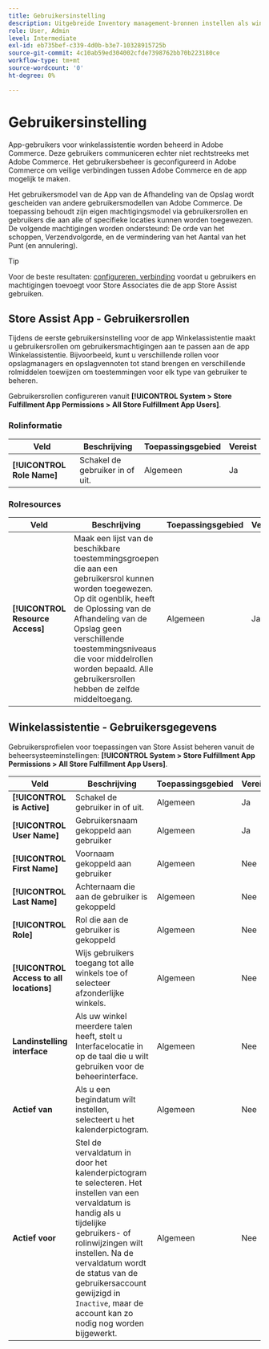 ```yaml
---
title: Gebruikersinstelling
description: Uitgebreide Inventory management-bronnen instellen als winkels ter ondersteuning van de oplossing Winkelafhandeling voor Adobe Commerce.
role: User, Admin
level: Intermediate
exl-id: eb735bef-c339-4d0b-b3e7-10328915725b
source-git-commit: 4c10ab59ed304002cfde7398762bb70b223180ce
workflow-type: tm+mt
source-wordcount: '0'
ht-degree: 0%

---
```


# Gebruikersinstelling

App-gebruikers voor winkelassistentie worden beheerd in Adobe Commerce. Deze gebruikers communiceren echter niet rechtstreeks met Adobe Commerce. Het gebruikersbeheer is geconfigureerd in Adobe Commerce om veilige verbindingen tussen Adobe Commerce en de app mogelijk te maken.

Het gebruikersmodel van de App van de Afhandeling van de Opslag wordt gescheiden van andere gebruikersmodellen van Adobe Commerce. De toepassing behoudt zijn eigen machtigingsmodel via gebruikersrollen en gebruikers die aan alle of specifieke locaties kunnen worden toegewezen. De volgende machtigingen worden ondersteund: De orde van het schoppen, Verzendvolgorde, en de vermindering van het Aantal van het Punt (en annulering).

>[!TIP]
>
>Voor de beste resultaten: [configureren, verbinding](connect-set-up-service.md) voordat u gebruikers en machtigingen toevoegt voor Store Associates die de app Store Assist gebruiken.

## Store Assist App - Gebruikersrollen

Tijdens de eerste gebruikersinstelling voor de app Winkelassistentie maakt u gebruikersrollen om gebruikersmachtigingen aan te passen aan de app Winkelassistentie. Bijvoorbeeld, kunt u verschillende rollen voor opslagmanagers en opslagvennoten tot stand brengen en verschillende rolmiddelen toewijzen om toestemmingen voor elk type van gebruiker te beheren.

Gebruikersrollen configureren vanuit **[!UICONTROL System > Store Fulfillment App Permissions > All Store Fulfillment App Users]**.

### Rolinformatie

| **Veld** | **Beschrijving** | **Toepassingsgebied** | **Vereist** |
|----------------------------|-------------------------|-----------|--------------|
| **[!UICONTROL Role Name]** | Schakel de gebruiker in of uit. | Algemeen | Ja |

### Rolresources

| **Veld** | **Beschrijving** | **Toepassingsgebied** | **Vereist** |
|----------------------------------|--------------------------------------------------------------------------------------------------------------------------------------------------------------------------------------------------------------------------------------------|-----------|--------------|
| **[!UICONTROL Resource Access]** | Maak een lijst van de beschikbare toestemmingsgroepen die aan een gebruikersrol kunnen worden toegewezen. Op dit ogenblik, heeft de Oplossing van de Afhandeling van de Opslag geen verschillende toestemmingsniveaus die voor middelrollen worden bepaald. Alle gebruikersrollen hebben de zelfde middeltoegang. | Algemeen | Ja |

## Winkelassistentie - Gebruikersgegevens

Gebruikersprofielen voor toepassingen van Store Assist beheren vanuit de beheersysteeminstellingen:  **[!UICONTROL System > Store Fulfillment App Permissions > All Store Fulfillment App Users]**.

| **Veld** | **Beschrijving** | **Toepassingsgebied** | **Vereist** |
|------------------------------------------|-------------------------------------------------------------------------------------------------------------------------------------------------------------------------------------------------------------------------------------------------------------------------|-----------|--------------|
| **[!UICONTROL is Active]** | Schakel de gebruiker in of uit. | Algemeen | Ja |
| **[!UICONTROL User Name]** | Gebruikersnaam gekoppeld aan gebruiker | Algemeen | Ja |
| **[!UICONTROL First Name]** | Voornaam gekoppeld aan gebruiker | Algemeen | Nee |
| **[!UICONTROL Last Name]** | Achternaam die aan de gebruiker is gekoppeld | Algemeen | Nee |
| **[!UICONTROL Role]** | Rol die aan de gebruiker is gekoppeld | Algemeen | Nee |
| **[!UICONTROL Access to all locations]** | Wijs gebruikers toegang tot alle winkels toe of selecteer afzonderlijke winkels. | Algemeen | Nee |
| **Landinstelling interface** | Als uw winkel meerdere talen heeft, stelt u Interfacelocatie in op de taal die u wilt gebruiken voor de beheerinterface. | Algemeen | Nee |
| **Actief van** | Als u een begindatum wilt instellen, selecteert u het kalenderpictogram. | Algemeen | Nee |
| **Actief voor** | Stel de vervaldatum in door het kalenderpictogram te selecteren. Het instellen van een vervaldatum is handig als u tijdelijke gebruikers- of rolinwijzingen wilt instellen. Na de vervaldatum wordt de status van de gebruikersaccount gewijzigd in `Inactive`, maar de account kan zo nodig nog worden bijgewerkt. | Algemeen | Nee |
